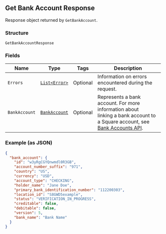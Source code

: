 ## Get Bank Account Response

Response object returned by `GetBankAccount`.

### Structure

`GetBankAccountResponse`

### Fields

| Name | Type | Tags | Description |
|  --- | --- | --- | --- |
| `Errors` | [`List<Error>`](/doc/models/error.md) | Optional | Information on errors encountered during the request. |
| `BankAccount` | [`BankAccount`](/doc/models/bank-account.md) | Optional | Represents a bank account. For more information about <br>linking a bank account to a Square account, see <br>[Bank Accounts API](https://developer.squareup.com/docs/docs/bank-accounts-api). |

### Example (as JSON)

```json
{
  "bank_account": {
    "id": "w3yRgCGYQnwmdl0R3GB",
    "account_number_suffix": "971",
    "country": "US",
    "currency": "USD",
    "account_type": "CHECKING",
    "holder_name": "Jane Doe",
    "primary_bank_identification_number": "112200303",
    "location_id": "S8GWD5example",
    "status": "VERIFICATION_IN_PROGRESS",
    "creditable": false,
    "debitable": false,
    "version": 5,
    "bank_name": "Bank Name"
  }
}
```

